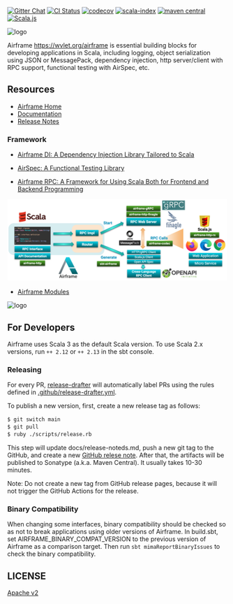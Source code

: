 [![Gitter Chat][gitter-badge]][gitter-link] [![CI Status][gha-badge]][gha-link] [![codecov](https://codecov.io/gh/wvlet/airframe/branch/main/graph/badge.svg)](https://codecov.io/gh/wvlet/airframe) [![scala-index][sindex-badge]][sindex-link] [![maven central][central-badge]][central-link] [![Scala.js](https://www.scala-js.org/assets/badges/scalajs-1.0.0.svg)](https://www.scala-js.org)

[circleci-badge]: https://circleci.com/gh/wvlet/airframe.svg?style=svg
[circleci-link]: https://circleci.com/gh/wvlet/airframe
[gha-badge]: https://github.com/wvlet/airframe/workflows/CI/badge.svg
[gha-link]: https://github.com/wvlet/airframe/actions?workflow=CI
[gitter-badge]: https://badges.gitter.im/Join%20Chat.svg
[gitter-link]: https://gitter.im/wvlet/airframe?utm_source=badge&utm_medium=badge&utm_campaign=pr-badge&utm_content=badge
[coverall-badge]: https://coveralls.io/repos/github/wvlet/airframe/badge.svg?branch=main
[coverall-link]: https://coveralls.io/github/wvlet/airframe?branch=main
[sindex-badge]: https://index.scala-lang.org/wvlet/airframe/airframe/latest.svg?color=orange
[sindex-link]: https://index.scala-lang.org/wvlet/airframe
[central-badge]: https://img.shields.io/maven-central/v/org.wvlet.airframe/airframe_2.12.svg?label=maven%20central
[central-link]: https://search.maven.org/search?q=g:%22org.wvlet.airframe%22%20AND%20a:%22airframe_2.12%22


<p><img src="https://github.com/wvlet/airframe/raw/main/logos/airframe-badge-light.png" alt="logo" width="300px"></p>

Airframe https://wvlet.org/airframe is essential building blocks for developing applications in Scala, including logging, object serialization using JSON or MessagePack, dependency injection, http server/client with RPC support, functional testing with AirSpec, etc. 

## Resources

- [Airframe Home](https://wvlet.org/airframe/)
- [Documentation](https://wvlet.org/airframe/docs)
- [Release Notes](https://wvlet.org/airframe/docs/release-notes.html)

### Framework

- [Airframe DI: A Dependency Injection Library Tailored to Scala](https://wvlet.org/airframe/docs/airframe-di.html)
- [AirSpec: A Functional Testing Library](https://wvlet.org/airframe/docs/airspec.html)

- [Airframe RPC: A Framework for Using Scala Both for Frontend and Backend Programming](https://wvlet.org/airframe/docs/airframe-rpc.html)
<p><img src="https://github.com/wvlet/airframe/raw/main/website/static/img/airframe-rpc/rpc-overview.png" alt="rpc" width="800px"></p>

- [Airframe Modules](https://wvlet.org/airframe/docs/index.html)
<p><img src="https://github.com/wvlet/airframe/raw/main/logos/airframe-overview.png" alt="logo" width="800px"></p>


## For Developers

Airframe uses Scala 3 as the default Scala version. To use Scala 2.x versions, run `++ 2.12` or `++ 2.13` in the sbt console.

### Releasing

For every PR, [release-drafter](https://github.com/release-drafter/release-drafter) will automatically label PRs using the rules defined in [.github/release-drafter.yml](https://github.com/wvlet/airframe/blob/main/.github/release-drafter.yml). 

To publish a new version, first, create a new release tag as follows:

```sh
$ git switch main
$ git pull
$ ruby ./scripts/release.rb
```
This step will update docs/release-noteds.md, push a new git tag to the GitHub, and
create a new [GitHub relese note](https://github.com/wvlet/airframe/releases).
After that, the artifacts will be published to Sonatype (a.k.a. Maven Central). It usually takes 10-30 minutes. 

Note: Do not create a new tag from GitHub release pages, because it will not trigger the GitHub Actions for the release.

### Binary Compatibility

When changing some interfaces, binary compatibility should be checked so as not to break applications using older versions of Airframe. In build.sbt, set AIRFRAME_BINARY_COMPAT_VERSION to the previous version of Airframe as a comparison target. Then run `sbt mimaReportBinaryIssues` to check the binary compatibility.

## LICENSE

[Apache v2](https://github.com/wvlet/airframe/blob/main/LICENSE)
